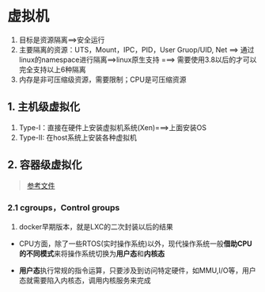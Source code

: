 # 虚拟机 
1. 目标是资源隔离==>安全运行
2. 主要隔离的资源：UTS，Mount，IPC，PID，User Gruop/UID, Net ==> 通过linux的namespace进行隔离==>linux原生支持 ===> 需要使用3.8以后的才可以完全支持以上6种隔离
3. 内存是非可压缩级资源，需要限制；CPU是可压缩资源

## 1. 主机级虚拟化
1. Type-I：直接在硬件上安装虚拟机系统(Xen)===>上面安装OS
2. Type-II: 在host系统上安装各种虚拟机

## 2. 容器级虚拟化
> [参考文件](https://mp.weixin.qq.com/s/9htZ6qucgeYf_HYseHSRRA)

### 2.1 cgroups，Control groups
1. docker早期版本，就是LXC的二次封装以后的结果
- CPU方面，除了一些RTOS(实时操作系统)以外，现代操作系统一般**借助CPU的不同模式**来将操作系统切换为**用户态**和**内核态**

- **用户态**执行常规的指令运算，只要涉及到访问特定硬件，如MMU,I/O等，用户态就需要陷入内核态，调用内核服务来完成